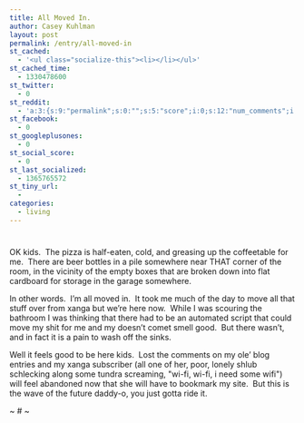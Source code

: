 ```yaml
---
title: All Moved In.
author: Casey Kuhlman
layout: post
permalink: /entry/all-moved-in
st_cached:
  - '<ul class="socialize-this"><li></li></ul>'
st_cached_time:
  - 1330478600
st_twitter:
  - 0
st_reddit:
  - 'a:3:{s:9:"permalink";s:0:"";s:5:"score";i:0;s:12:"num_comments";i:0;}'
st_facebook:
  - 0
st_googleplusones:
  - 0
st_social_score:
  - 0
st_last_socialized:
  - 1365765572
st_tiny_url:
  - 
categories:
  - living
---
```

# 

OK kids.  The pizza is half-eaten, cold, and greasing up the coffeetable for me.  There are beer bottles in a pile somewhere near THAT corner of the room, in the vicinity of the empty boxes that are broken down into flat cardboard for storage in the garage somewhere.  

In other words.  I’m all moved in.  It took me much of the day to move all that stuff over from xanga but we’re here now.  While I was scouring the bathroom I was thinking that there had to be an automated script that could move my shit for me and my doesn’t comet smell good.  But there wasn’t, and in fact it is a pain to wash off the sinks.  

Well it feels good to be here kids.  Lost the comments on my ole’ blog entries and my xanga subscriber (all one of her, poor, lonely shlub schlecking along some tundra screaming, "wi-fi, wi-fi, i need some wifi") will feel abandoned now that she will have to bookmark my site.  But this is the wave of the future daddy-o, you just gotta ride it.

~ # ~